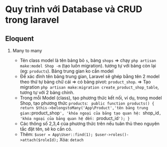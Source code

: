 # Quy trình với Database và CRUD trong laravel
## Eloquent  

1. Many to many  

    - Tên class model là tên bảng bỏ `s`, bảng `shops` => chạy `php artisan make:model Shop -m` (tạo luôn migration). tương tự với bảng còn lại (eg: `products`). Bảng trung gian ko cần model
    - Để xác đinh tên bảng trung gian, Laravel sẽ ghép bằng tên 2 model theo thứ tự  bảng chữ cái => có bảng pivot: `product_shop`. => Tạo migration `php artisan make:migration create_product_shop_table`, tương tự với 2 bảng chính.
    - Trong mỗi Model (class), tạo phương thức kết nối, ví dụ, trong model Shop, tạo phương thức `products`:
    `  public function products()
    {
    	return $this->belongstoMany('App\Product','tên bảng trung gian: `product_shop`', 'khóa ngoại của bảng tạo quan hệ: `shop_id`, 'khóa ngoại của bảng quan hệ đến: `product_id`');
    }
    `
    - Các thông số 2,3,4 của phương thức trên nếu tuân thủ theo nguyên tắc đặt tên, sẽ ko cần có.
    - Thêm: 
    `
    $user = App\User::find(1);
    $user->roles()->attach($roleId);
    `
    Xóa: `detach`